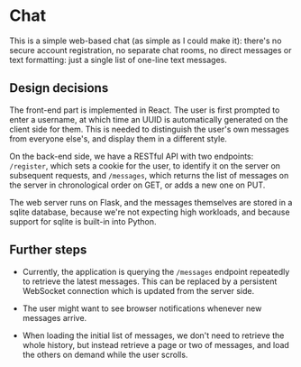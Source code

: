 # Chat

This is a simple web-based chat (as simple as I could make it): there's no secure
account registration, no separate chat rooms, no direct messages or text formatting:
just a single list of one-line text messages.

## Design decisions

The front-end part is implemented in React. The user is first prompted to enter
a username, at which time an UUID is automatically generated on the client side
for them. This is needed to distinguish the user's own messages from everyone
else's, and display them in a different style.

On the back-end side, we have a RESTful API with two endpoints: `/register`, which
sets a cookie for the user, to identify it on the server on subsequent requests,
and `/messages`, which returns the list of messages on the server in chronological
order on GET, or adds a new one on PUT.

The web server runs on Flask, and the messages themselves are stored in a sqlite
database, because we're not expecting high workloads, and because support for
sqlite is built-in into Python.

## Further steps

* Currently, the application is querying the `/messages` endpoint repeatedly to
retrieve the latest messages. This can be replaced by a persistent WebSocket
connection which is updated from the server side.

* The user might want to see browser notifications whenever new messages arrive.

* When loading the initial list of messages, we don't need to retrieve the whole
history, but instead retrieve a page or two of messages, and load the others on
demand while the user scrolls.
